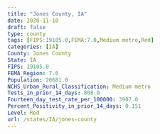 ```yaml
---
title: "Jones County, IA"
date: 2020-11-10
draft: false
type: county
tags: [FIPS:19105.0,FEMA:7.0,Medium metro,Red]
categories: [IA]
County: Jones County
State: IA
FIPS: 19105.0
FEMA_Region: 7.0
Population: 20681.0
NCHS_Urban_Rural_Classification: Medium metro
Tests_in_prior_14_days: 808.0
Fourteen_day_test_rate_per_100000: 3907.0
Percent_Positivity_in_prior_14_days: 0.151
Level: Red
url: /states/IA/jones-county
---
```



